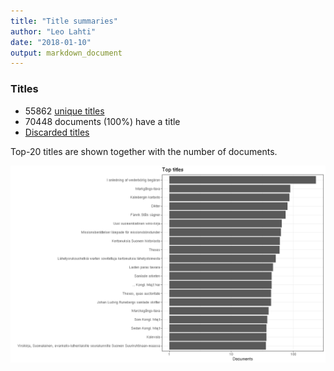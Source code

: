 ```yaml
---
title: "Title summaries"
author: "Leo Lahti"
date: "2018-01-10"
output: markdown_document
---
```



### Titles

 * 55862 [unique titles](output.tables/title_accepted.csv)
 * 70448 documents (100%) have a title
 * [Discarded titles](output.tables/title_discarded.csv)

Top-20 titles are shown together with the number of documents.

![plot of chunk summarytitle](figure/summarytitle-1.png)

